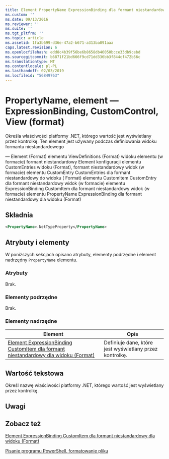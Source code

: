 ```yaml
---
title: Element PropertyName ExpressionBinding dla formant niestandardowy dla widoku (Format) | Dokumentacja firmy Microsoft
ms.custom: ''
ms.date: 09/13/2016
ms.reviewer: ''
ms.suite: ''
ms.tgt_pltfrm: ''
ms.topic: article
ms.assetid: 1fa3b699-d36e-47a2-b671-a313ba091aaa
caps.latest.revision: 6
ms.openlocfilehash: edd8c4b39f56be6b8658db46050bcce33db9cebd
ms.sourcegitcommit: b6871f21bd666f9cd71dd336bb3f844cf472b56c
ms.translationtype: MT
ms.contentlocale: pl-PL
ms.lasthandoff: 02/03/2019
ms.locfileid: "56849763"
---
```

# <a name="propertyname-element-for-expressionbinding-for-customcontrol-for-view-format"></a>PropertyName, element — ExpressionBinding, CustomControl, View (format)

Określa właściwości platformy .NET, którego wartość jest wyświetlany przez kontrolkę. Ten element jest używany podczas definiowania widoku formantu niestandardowego

— Element (Format) elementu ViewDefinitions (Format) widoku elementu (w formacie) formant niestandardowy Element konfiguracji elementu CustomEntries widoku (Format), formant niestandardowy widok (w formacie) elementu CustomEntry CustomEntries dla formant niestandardowy do widoku ( Format) elementu CustomItem CustomEntry dla formant niestandardowy widok (w formacie) elementu ExpressionBinding CustomItem dla formant niestandardowy widok (w formacie) elementu PropertyName ExpressionBinding dla formant niestandardowy dla widoku (Format)

## <a name="syntax"></a>Składnia

```xml
<PropertyName>.NetTypeProperty</PropertyName>
```

## <a name="attributes-and-elements"></a>Atrybuty i elementy

W poniższych sekcjach opisano atrybuty, elementy podrzędne i element nadrzędny `PropertyName` elementu.

### <a name="attributes"></a>Atrybuty

Brak.

### <a name="child-elements"></a>Elementy podrzędne

Brak.

### <a name="parent-elements"></a>Elementy nadrzędne

|Element|Opis|
|-------------|-----------------|
|[Element ExpressionBinding CustomItem dla formant niestandardowy dla widoku (Format)](./expressionbinding-element-for-customitem-for-customcontrol-for-view-format.md)|Definiuje dane, które jest wyświetlany przez kontrolkę.|

## <a name="text-value"></a>Wartość tekstowa

Określ nazwę właściwości platformy .NET, którego wartość jest wyświetlany przez kontrolkę.

## <a name="remarks"></a>Uwagi

## <a name="see-also"></a>Zobacz też

[Element ExpressionBinding CustomItem dla formant niestandardowy dla widoku (Format)](./expressionbinding-element-for-customitem-for-customcontrol-for-view-format.md)

[Pisanie programu PowerShell, formatowanie pliku](./writing-a-powershell-formatting-file.md)
